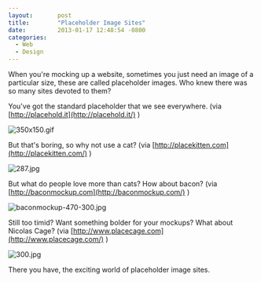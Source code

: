 ```yaml
---
layout:       post
title:        "Placeholder Image Sites"
date:         2013-01-17 12:48:54 -0800
categories:
  - Web
  - Design
---
```


When you're mocking up a website, sometimes you just need an image of a particular size, these are called placeholder images. Who knew there was so many sites devoted to them? 

 You've got the standard placeholder that we see everywhere. (via  [http://placehold.it](http://placehold.it/) ) 

 ![350x150.gif](/attachments/7455fe494e08a01b6896365ee36f1172/image.png) 

 But that's boring, so why not use a cat? (via  [http://placekitten.com](http://placekitten.com/) ) 

  ![287.jpg](/attachments/4d7999a51a1a397189a6f98168bcde45/image.png)  

 But what do people love more than cats? How about bacon? (via  [http://baconmockup.com](http://baconmockup.com/) ) 

 ![baconmockup-470-300.jpg](/attachments/2dc36990566f7acdc98716fec1051130/image.png) 

 Still too timid? Want something bolder for your mockups? What about Nicolas Cage? (via  [http://www.placecage.com](http://www.placecage.com/) ) 

 ![300.jpg](/attachments/525248051c66c35c0b6f0fe454827537/image.png) 

 There you have, the exciting world of placeholder image sites. 

 
